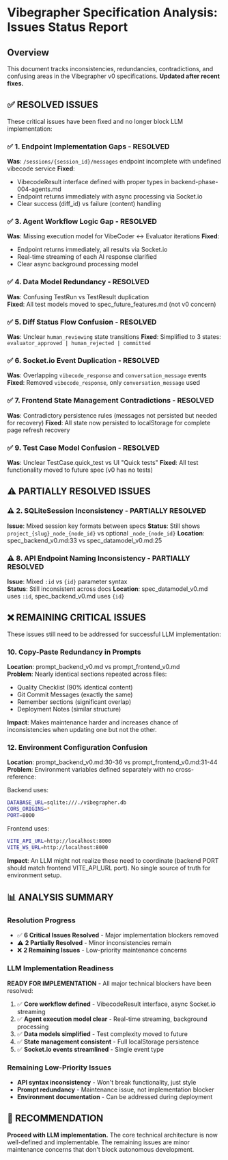 # Vibegrapher Specification Analysis: Issues Status Report

## Overview
This document tracks inconsistencies, redundancies, contradictions, and confusing areas in the Vibegrapher v0 specifications. **Updated after recent fixes.**

## ✅ RESOLVED ISSUES

These critical issues have been fixed and no longer block LLM implementation:

### ✅ 1. **Endpoint Implementation Gaps** - RESOLVED
**Was**: `/sessions/{session_id}/messages` endpoint incomplete with undefined vibecode service
**Fixed**: 
- VibecodeResult interface defined with proper types in backend-phase-004-agents.md
- Endpoint returns immediately with async processing via Socket.io
- Clear success (diff_id) vs failure (content) handling

### ✅ 3. **Agent Workflow Logic Gap** - RESOLVED  
**Was**: Missing execution model for VibeCoder ↔ Evaluator iterations
**Fixed**:
- Endpoint returns immediately, all results via Socket.io
- Real-time streaming of each AI response clarified
- Clear async background processing model

### ✅ 4. **Data Model Redundancy** - RESOLVED
**Was**: Confusing TestRun vs TestResult duplication  
**Fixed**: All test models moved to spec_future_features.md (not v0 concern)

### ✅ 5. **Diff Status Flow Confusion** - RESOLVED
**Was**: Unclear `human_reviewing` state transitions
**Fixed**: Simplified to 3 states: `evaluator_approved | human_rejected | committed`

### ✅ 6. **Socket.io Event Duplication** - RESOLVED
**Was**: Overlapping `vibecode_response` and `conversation_message` events
**Fixed**: Removed `vibecode_response`, only `conversation_message` used

### ✅ 7. **Frontend State Management Contradictions** - RESOLVED
**Was**: Contradictory persistence rules (messages not persisted but needed for recovery)
**Fixed**: All state now persisted to localStorage for complete page refresh recovery

### ✅ 9. **Test Case Model Confusion** - RESOLVED  
**Was**: Unclear TestCase.quick_test vs UI "Quick tests"
**Fixed**: All test functionality moved to future spec (v0 has no tests)

## ⚠️ PARTIALLY RESOLVED ISSUES

### ⚠️ 2. **SQLiteSession Inconsistency** - PARTIALLY RESOLVED
**Issue**: Mixed session key formats between specs
**Status**: Still shows `project_{slug}_node_{node_id}` vs optional `_node_{node_id}`
**Location**: spec_backend_v0.md:33 vs spec_datamodel_v0.md:25

### ⚠️ 8. **API Endpoint Naming Inconsistency** - PARTIALLY RESOLVED
**Issue**: Mixed `:id` vs `{id}` parameter syntax  
**Status**: Still inconsistent across docs
**Location**: spec_datamodel_v0.md uses `:id`, spec_backend_v0.md uses `{id}`

## ❌ REMAINING CRITICAL ISSUES

These issues still need to be addressed for successful LLM implementation:

### 10. **Copy-Paste Redundancy in Prompts**

**Location**: prompt_backend_v0.md vs prompt_frontend_v0.md  
**Problem**: Nearly identical sections repeated across files:

- Quality Checklist (90% identical content)
- Git Commit Messages (exactly the same)
- Remember sections (significant overlap)
- Deployment Notes (similar structure)

**Impact**: Makes maintenance harder and increases chance of inconsistencies when updating one but not the other.

### 12. **Environment Configuration Confusion**

**Location**: prompt_backend_v0.md:30-36 vs prompt_frontend_v0.md:31-44  
**Problem**: Environment variables defined separately with no cross-reference:

Backend uses:
```bash
DATABASE_URL=sqlite:///./vibegrapher.db
CORS_ORIGINS=*
PORT=8000
```

Frontend uses:
```bash
VITE_API_URL=http://localhost:8000
VITE_WS_URL=http://localhost:8000
```

**Impact**: An LLM might not realize these need to coordinate (backend PORT should match frontend VITE_API_URL port). No single source of truth for environment setup.

## 📊 ANALYSIS SUMMARY

### **Resolution Progress**
- ✅ **6 Critical Issues Resolved** - Major implementation blockers removed
- ⚠️ **2 Partially Resolved** - Minor inconsistencies remain  
- ❌ **2 Remaining Issues** - Low-priority maintenance concerns

### **LLM Implementation Readiness**
**READY FOR IMPLEMENTATION** - All major technical blockers have been resolved:

1. ✅ **Core workflow defined** - VibecodeResult interface, async Socket.io streaming
2. ✅ **Agent execution model clear** - Real-time streaming, background processing  
3. ✅ **Data models simplified** - Test complexity moved to future
4. ✅ **State management consistent** - Full localStorage persistence
5. ✅ **Socket.io events streamlined** - Single event type

### **Remaining Low-Priority Issues**
- **API syntax inconsistency** - Won't break functionality, just style
- **Prompt redundancy** - Maintenance issue, not implementation blocker
- **Environment documentation** - Can be addressed during deployment

## 🎯 RECOMMENDATION

**Proceed with LLM implementation.** The core technical architecture is now well-defined and implementable. The remaining issues are minor maintenance concerns that don't block autonomous development.